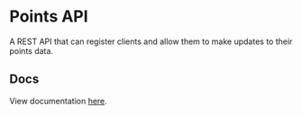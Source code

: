 # Points API

A REST API that can register clients and allow them to make updates to their points data.

## Docs

View documentation [here](https://mikes-organization-20.gitbook.io/absinthe-demo/v/points-api).

